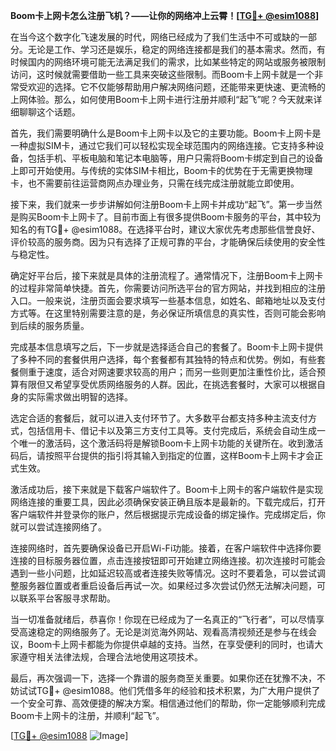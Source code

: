 **Boom卡上网卡怎么注册飞机？——让你的网络冲上云霄！[[TG💪+ @esim1088](https://t.me/s/esim1088)]**

在当今这个数字化飞速发展的时代，网络已经成为了我们生活中不可或缺的一部分。无论是工作、学习还是娱乐，稳定的网络连接都是我们的基本需求。然而，有时候国内的网络环境可能无法满足我们的需求，比如某些特定的网站或服务被限制访问，这时候就需要借助一些工具来突破这些限制。而Boom卡上网卡就是一个非常受欢迎的选择。它不仅能够帮助用户解决网络问题，还能带来更快速、更流畅的上网体验。那么，如何使用Boom卡上网卡进行注册并顺利“起飞”呢？今天就来详细聊聊这个话题。

首先，我们需要明确什么是Boom卡上网卡以及它的主要功能。Boom卡上网卡是一种虚拟SIM卡，通过它我们可以轻松实现全球范围内的网络连接。它支持多种设备，包括手机、平板电脑和笔记本电脑等，用户只需将Boom卡绑定到自己的设备上即可开始使用。与传统的实体SIM卡相比，Boom卡的优势在于无需更换物理卡，也不需要前往运营商网点办理业务，只需在线完成注册就能立即使用。

接下来，我们就来一步步讲解如何注册Boom卡上网卡并成功“起飞”。第一步当然是购买Boom卡上网卡了。目前市面上有很多提供Boom卡服务的平台，其中较为知名的有TG💪+ @esim1088。在选择平台时，建议大家优先考虑那些信誉良好、评价较高的服务商。因为只有选择了正规可靠的平台，才能确保后续使用的安全性与稳定性。

确定好平台后，接下来就是具体的注册流程了。通常情况下，注册Boom卡上网卡的过程非常简单快捷。首先，你需要访问所选平台的官方网站，并找到相应的注册入口。一般来说，注册页面会要求填写一些基本信息，如姓名、邮箱地址以及支付方式等。在这里特别需要注意的是，务必保证所填信息的真实性，否则可能会影响到后续的服务质量。

完成基本信息填写之后，下一步就是选择适合自己的套餐了。Boom卡上网卡提供了多种不同的套餐供用户选择，每个套餐都有其独特的特点和优势。例如，有些套餐侧重于速度，适合对网速要求较高的用户；而另一些则更加注重性价比，适合预算有限但又希望享受优质网络服务的人群。因此，在挑选套餐时，大家可以根据自身的实际需求做出明智的选择。

选定合适的套餐后，就可以进入支付环节了。大多数平台都支持多种主流支付方式，包括信用卡、借记卡以及第三方支付工具等。支付完成后，系统会自动生成一个唯一的激活码，这个激活码将是解锁Boom卡上网卡功能的关键所在。收到激活码后，请按照平台提供的指引将其输入到指定的位置，这样Boom卡上网卡才会正式生效。

激活成功后，接下来就是下载客户端软件了。Boom卡上网卡的客户端软件是实现网络连接的重要工具，因此必须确保安装正确且版本是最新的。下载完成后，打开客户端软件并登录你的账户，然后根据提示完成设备的绑定操作。完成绑定后，你就可以尝试连接网络了。

连接网络时，首先要确保设备已开启Wi-Fi功能。接着，在客户端软件中选择你要连接的目标服务器位置，点击连接按钮即可开始建立网络连接。初次连接时可能会遇到一些小问题，比如延迟较高或者连接失败等情况。这时不要着急，可以尝试调整服务器位置或者重启设备后再试一次。如果经过多次尝试仍然无法解决问题，可以联系平台客服寻求帮助。

当一切准备就绪后，恭喜你！你现在已经成为了一名真正的“飞行者”，可以尽情享受高速稳定的网络服务了。无论是浏览海外网站、观看高清视频还是参与在线会议，Boom卡上网卡都能为你提供卓越的支持。当然，在享受便利的同时，也请大家遵守相关法律法规，合理合法地使用这项技术。

最后，再次强调一下，选择一个靠谱的服务商至关重要。如果你还在犹豫不决，不妨试试TG💪+ @esim1088。他们凭借多年的经验和技术积累，为广大用户提供了一个安全可靠、高效便捷的解决方案。相信通过他们的帮助，你一定能够顺利完成Boom卡上网卡的注册，并顺利“起飞”。

[[TG💪+ @esim1088](https://t.me/s/esim1088) ![Image](https://i.postimg.cc/4NQfJmqS/Snipaste-2025-05-13-00-14-12.png)]